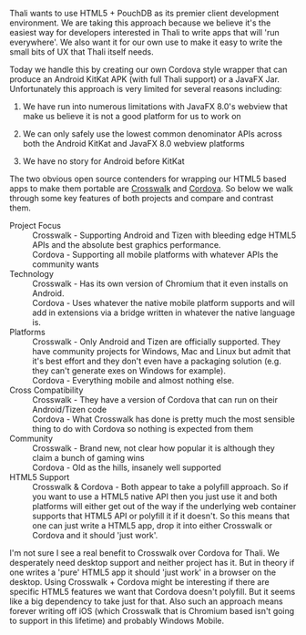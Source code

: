 Thali wants to use HTML5 + PouchDB as its premier client development environment. We are taking this approach because we believe it's the easiest way for developers interested in Thali to write apps that will 'run everywhere'. We also want it for our own use to make it easy to write the small bits of UX that Thali itself needs.

Today we handle this by creating our own Cordova style wrapper that can produce an Android KitKat APK (with full Thali support) or a JavaFX Jar. Unfortunately this approach is very limited for several reasons including:

1. We have run into numerous limitations with JavaFX 8.0's webview that make us believe it is not a good platform for us to work on

2. We can only safely use the lowest common denominator APIs across both the Android KitKat and JavaFX 8.0 webview platforms

3. We have no story for Android before KitKat

The two obvious open source contenders for wrapping our HTML5 based apps to make them portable are [Crosswalk](https://crosswalk-project.org/) and [Cordova](http://cordova.apache.org/). So below we walk through some key features of both projects and compare and contrast them.

<dl>

<dt> Project Focus </dt>
<dd> Crosswalk - Supporting Android and Tizen with bleeding edge HTML5 APIs and the absolute best graphics performance.</dd>
<dd> Cordova - Supporting all mobile platforms with whatever APIs the community wants</dd>

<dt> Technology </dt>
<dd> Crosswalk - Has its own version of Chromium that it even installs on Android.</dd>
<dd> Cordova - Uses whatever the native mobile platform supports and will add in extensions via a bridge written in whatever the native language is.</dd>

<dt> Platforms</dt>
<dd> Crosswalk - Only Android and Tizen are officially supported. They have community projects for Windows, Mac and Linux but admit that it's best effort and they don't even have a packaging solution (e.g. they can't generate exes on Windows for example).</dd>

<dd> Cordova - Everything mobile and almost nothing else.</dd>

<dt> Cross Compatibility</dt>
<dd> Crosswalk - They have a version of Cordova that can run on their Android/Tizen code</dd>
<dd> Cordova - What Crosswalk has done is pretty much the most sensible thing to do with Cordova so nothing is expected from them</dd>

<dt> Community</dt>
<dd> Crosswalk - Brand new, not clear how popular it is although they claim a bunch of gaming wins</dd>
<dd> Cordova - Old as the hills, insanely well supported</dd>

<dt>HTML5 Support</dt>
<dd>Crosswalk & Cordova - Both appear to take a polyfill approach. So if you want to use a HTML5 native API then you just use it and both platforms will either get out of the way if the underlying web container supports that HTML5 API or polyfill it if it doesn't. So this means that one can just write a HTML5 app, drop it into either Crosswalk or Cordova and it should 'just work'.</dd>

</dl>

I'm not sure I see a real benefit to Crosswalk over Cordova for Thali. We desperately need desktop support and neither project has it. But in theory if one writes a 'pure' HTML5 app it should 'just work' in a browser on the desktop. Using Crosswalk + Cordova might be interesting if there are specific HTML5 features we want that Cordova doesn't polyfill. But it seems like a big dependency to take just for that. Also such an approach means forever writing off iOS (which Crosswalk that is Chromium based isn't going to support in this lifetime) and probably Windows Mobile.
